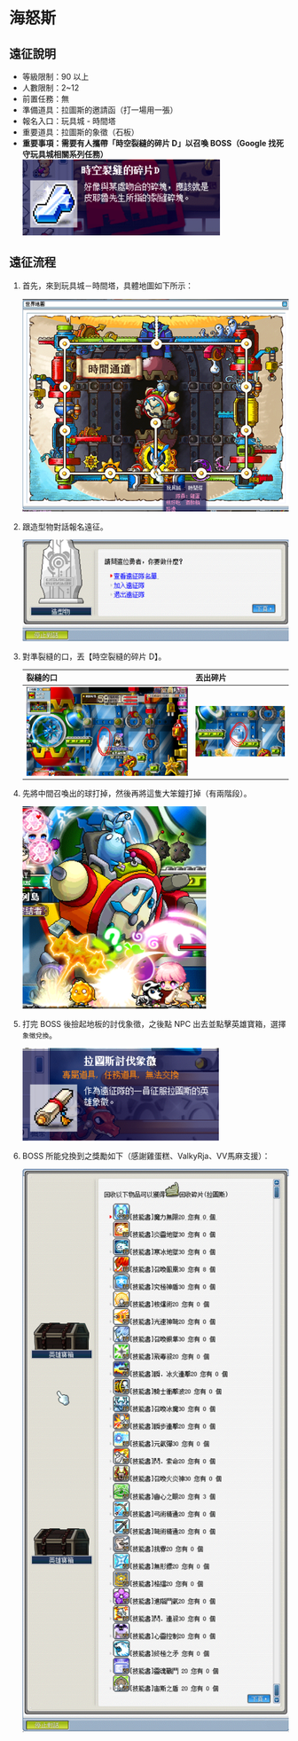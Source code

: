 # 海怒斯

## 遠征說明

- 等級限制：90 以上
- 人數限制：2~12
- 前置任務：無
- 準備道具：拉圖斯的邀請函（打一場用一張）
- 報名入口：玩具城 - 時間塔
- 重要道具：拉圖斯的象徵（石板）
- **重要事項：需要有人攜帶「時空裂縫的碎片 D」以召喚 BOSS（Google 找死守玩具城相關系列任務）**\
    ![1](1.png)

## 遠征流程

1. 首先，來到玩具城－時間塔，具體地圖如下所示：

    ![2](2.png)

2. 跟造型物對話報名遠征。

    ![3](3.png)

3. 對準裂縫的口，丟【時空裂縫的碎片 D】。

    | 裂縫的口     | 丟出碎片      |
    |-------------|-------------|
    | ![4](4.png) | ![5](5.png) |

4. 先將中間召喚出的球打掉，然後再將這隻大笨鐘打掉（有兩階段）。

    ![6](6.png)

5. 打完 BOSS 後撿起地板的討伐象徵，之後點 NPC 出去並點擊英雄寶箱，選擇`象徵兌換`。

    ![7](7.png)

6. BOSS 所能兌換到之獎勵如下（感謝雞蛋糕、ValkyRja、VV馬麻支援）：

    ![8](8.png)
